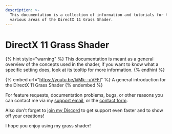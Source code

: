 ```yaml
---
description: >-
  This documentation is a collection of information and tutorials for the
  various areas of the DirectX 11 Grass Shader.
---
```


# DirectX 11 Grass Shader

{% hint style="warning" %}
This documentation is meant as a general overview of the concepts used in the shader, if you want to know what a specific setting does, look at its tooltip for more information.
{% endhint %}

{% embed url="https://youtu.be/kiMk--uVFFI" %}
A general introduction for the DirectX 11 Grass Shader
{% endembed %}

For feature requests, documentation problems, bugs, or other reasons you can contact me via my [support email](mailto:support@stixgames.com), or the [contact form](https://stixgames.com/contact).

Also don't forget to [join my Discord](https://discord.gg/jvBFhQA) to get support even faster and to show off your creations!

I hope you enjoy using my grass shader!
